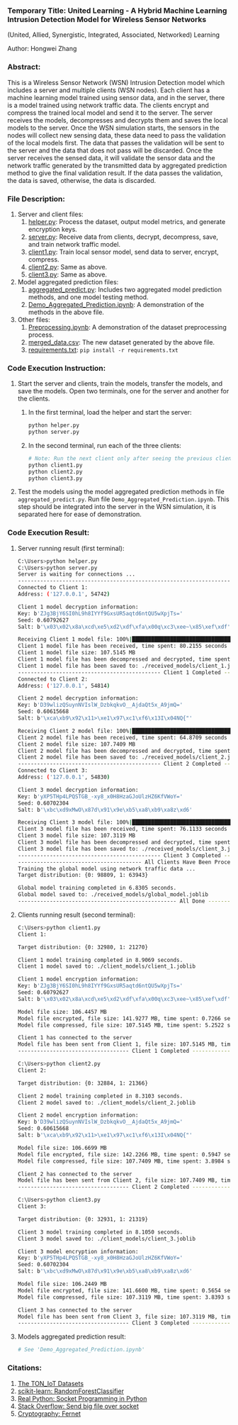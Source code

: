 ### Temporary Title: United Learning - A Hybrid Machine Learning Intrusion Detection Model for Wireless Sensor Networks
(United, Allied, Synergistic, Integrated, Associated, Networked) Learning

Author: Hongwei Zhang


### Abstract:  
This is a Wireless Sensor Network (WSN) Intrusion Detection model which includes a server and multiple clients (WSN nodes). Each client has a machine learning model trained using sensor data, and in the server, there is a model trained using network traffic data. The clients encrypt and compress the trained local model and send it to the server. The server receives the models, decompresses and decrypts them and saves the local models to the server. Once the WSN simulation starts, the sensors in the nodes will collect new sensing data, these data need to pass the validation of the local models first. The data that passes the validation will be sent to the server and the data that does not pass will be discarded. Once the server receives the sensed data, it will validate the sensor data and the network traffic generated by the transmitted data by aggregated prediction method to give the final validation result. If the data passes the validation, the data is saved, otherwise, the data is discarded.



### File Description:    
1. Server and client files:
   1. [helper.py](helper.py): Process the dataset, output model metrics, and generate encryption keys.
   2. [server.py](server.py): Receive data from clients, decrypt, decompress, save, and train network traffic model.
   3. [client1.py](client1.py): Train local sensor model, send data to server, encrypt, compress.
   4. [client2.py](client2.py): Same as above.  
   5. [client3.py](client3.py): Same as above.
2. Model aggregated prediction files:
   1. [aggregated_predict.py](aggregated_predict.py): Includes two aggregated model prediction methods, and one model testing method.
   2. [Demo_Aggregated_Prediction.ipynb](Demo_Aggregated_Prediction.ipynb): A demonstration of the methods in the above file.
3. Other files:
   1. [Preprocessing.ipynb](datasets/Preprocessing.ipynb): A demonstration of the dataset preprocessing process.    
   2. [merged_data.csv](datasets/merged_data.csv): The new dataset generated by the above file.   
   3. [requirements.txt](requirements.txt):  `pip install -r requirements.txt`



### Code Execution Instruction:
1. Start the server and clients, train the models, transfer the models, and save the models. Open two terminals, one for the server and another for the clients.   
     1. In the first terminal, load the helper and start the server:   
         ```bash   
         python helper.py
         python server.py
         ```   
      
     2. In the second terminal, run each of the three clients:   
         ```bash
         # Note: Run the next client only after seeing the previous client's task completed in the server terminal.
         python client1.py
         python client2.py
         python client3.py
         ```
 
2. Test the models using the model aggregated prediction methods in file `aggregated_predict.py`. Run file `Demo_Aggregated_Prediction.ipynb`. This step should be integrated into the server in the WSN simulation,  it is separated here for ease of demonstration.    



### Code Execution Result:
1. Server running result (first terminal):
   ```bash
   C:\Users>python helper.py
   C:\Users>python server.py
   Server is waiting for connections ...
   --------------------------------------------------------------------------------------------------------------
   Connected to Client 1:
   Address: ('127.0.0.1', 54742)
   
   Client 1 model decryption information:
   Key: b'ZJg3BjY6SI0hL9h8IYYf9GxsUR5aqtd6ntQU5wXpjTs='
   Seed: 0.60792627
   Salt: b'\x03\x02\x8a\xcd\xe5\xd2\xdf\xfa\x00q\xc3\xee~\x85\xef\xdf'
   
   Receiving Client 1 model file: 100%|██████████████████████████████████████| 108M/108M [01:20<00:00, 1.41MB/s]
   Client 1 model file has been received, time spent: 80.2155 seconds
   Client 1 model file size: 107.5145 MB
   Client 1 model file has been decompressed and decrypted, time spent: 1.1003 seconds
   Client 1 model file has been saved to: ./received_models/client_1.joblib
   --------------------------------------------- Client 1 Completed ---------------------------------------------
   Connected to Client 2:
   Address: ('127.0.0.1', 54814)
   
   Client 2 model decryption information:
   Key: b'D39wlizQSuynNVIslW_DzbkqkvO__AjdaQt5x_A9jmQ='
   Seed: 0.60615668
   Salt: b'\xca\xb9\x92\x11>\xe1\x97\xc1\xf6\x13I\x04NQ{"'
   
   Receiving Client 2 model file: 100%|██████████████████████████████████████| 108M/108M [01:04<00:00, 1.74MB/s]
   Client 2 model file has been received, time spent: 64.8709 seconds
   Client 2 model file size: 107.7409 MB
   Client 2 model file has been decompressed and decrypted, time spent: 0.8955 seconds
   Client 2 model file has been saved to: ./received_models/client_2.joblib
   --------------------------------------------- Client 2 Completed ---------------------------------------------
   Connected to Client 3:
   Address: ('127.0.0.1', 54830)
   
   Client 3 model decryption information:
   Key: b'yXP5THp4LPQSTGB_-xy8_x0H8HzaGJoUlzHZ6KfVWoY='
   Seed: 0.60702304
   Salt: b'\xbc\xd9xMwO\x87d\x91\x9e\xb5\xa8\xb9\xa8z\xd6'
   
   Receiving Client 3 model file: 100%|██████████████████████████████████████| 107M/107M [01:16<00:00, 1.48MB/s]
   Client 3 model file has been received, time spent: 76.1133 seconds
   Client 3 model file size: 107.3119 MB
   Client 3 model file has been decompressed and decrypted, time spent: 1.1386 seconds
   Client 3 model file has been saved to: ./received_models/client_3.joblib
   --------------------------------------------- Client 3 Completed ---------------------------------------------
   --------------------------------------- All Clients Have Been Processed --------------------------------------
   Training the global model using network traffic data ...
   Target distribution: {0: 98809, 1: 63943}
   
   Global model training completed in 6.8305 seconds.
   Global model saved to: ./received_models/global_model.joblib
   -------------------------------------------------- All Done --------------------------------------------------
   ```

2. Clients running result (second terminal):
   ```bash
   C:\Users>python client1.py
   Client 1:
   
   Target distribution: {0: 32980, 1: 21270}
   
   Client 1 model training completed in 8.9069 seconds.
   Client 1 model saved to: ./client_models/client_1.joblib
   
   Client 1 model encryption information:
   Key: b'ZJg3BjY6SI0hL9h8IYYf9GxsUR5aqtd6ntQU5wXpjTs='
   Seed: 0.60792627
   Salt: b'\x03\x02\x8a\xcd\xe5\xd2\xdf\xfa\x00q\xc3\xee~\x85\xef\xdf'
   
   Model file size: 106.4457 MB
   Model file encrypted, file size: 141.9277 MB, time spent: 0.7266 seconds
   Model file compressed, file size: 107.5145 MB, time spent: 5.2522 seconds
   
   Client 1 has connected to the server
   Model file has been sent from Client 1, file size: 107.5145 MB, time spent: 0.0100 seconds
   ----------------------------------- Client 1 Completed -----------------------------------
   
   C:\Users>python client2.py
   Client 2:
   
   Target distribution: {0: 32884, 1: 21366}
   
   Client 2 model training completed in 8.3103 seconds.
   Client 2 model saved to: ./client_models/client_2.joblib
   
   Client 2 model encryption information:
   Key: b'D39wlizQSuynNVIslW_DzbkqkvO__AjdaQt5x_A9jmQ='
   Seed: 0.60615668
   Salt: b'\xca\xb9\x92\x11>\xe1\x97\xc1\xf6\x13I\x04NQ{"'
   
   Model file size: 106.6699 MB
   Model file encrypted, file size: 142.2266 MB, time spent: 0.5947 seconds
   Model file compressed, file size: 107.7409 MB, time spent: 3.8984 seconds
   
   Client 2 has connected to the server
   Model file has been sent from Client 2, file size: 107.7409 MB, time spent: 0.0080 seconds
   ----------------------------------- Client 2 Completed -----------------------------------
   
   C:\Users>python client3.py
   Client 3:
   
   Target distribution: {0: 32931, 1: 21319}
   
   Client 3 model training completed in 8.1050 seconds.
   Client 3 model saved to: ./client_models/client_3.joblib
   
   Client 3 model encryption information:
   Key: b'yXP5THp4LPQSTGB_-xy8_x0H8HzaGJoUlzHZ6KfVWoY='
   Seed: 0.60702304
   Salt: b'\xbc\xd9xMwO\x87d\x91\x9e\xb5\xa8\xb9\xa8z\xd6'
   
   Model file size: 106.2449 MB
   Model file encrypted, file size: 141.6600 MB, time spent: 0.5654 seconds
   Model file compressed, file size: 107.3119 MB, time spent: 3.8393 seconds
   
   Client 3 has connected to the server
   Model file has been sent from Client 3, file size: 107.3119 MB, time spent: 0.0080 seconds
   ----------------------------------- Client 3 Completed -----------------------------------
   ```

3. Models aggregated prediction result:   
   ```bash
   # See 'Demo_Aggregated_Prediction.ipynb'
   ```



 ### Citations:   
 1. [The TON_IoT Datasets](https://research.unsw.edu.au/projects/toniot-datasets)
 2. [scikit-learn: RandomForestClassifier](https://scikit-learn.org/stable/modules/generated/sklearn.ensemble.RandomForestClassifier.html)
 3. [Real Python: Socket Programming in Python](https://realpython.com/python-sockets/)
 4. [Stack Overflow: Send big file over socket](https://stackoverflow.com/questions/56194446/send-big-file-over-socket)
 5. [Cryptography: Fernet](https://cryptography.io/en/latest/fernet/)